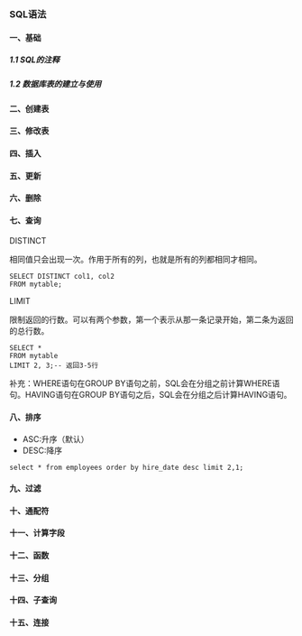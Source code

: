 ### SQL语法

#### 一、基础

##### 1.1 SQL的注释

##### 1.2 数据库表的建立与使用

#### 二、创建表

#### 三、修改表

#### 四、插入

#### 五、更新

#### 六、删除

#### 七、查询

DISTINCT

相同值只会出现一次。作用于所有的列，也就是所有的列都相同才相同。

```mysql
SELECT DISTINCT col1, col2
FROM mytable;
```

LIMIT

限制返回的行数。可以有两个参数，第一个表示从那一条记录开始，第二条为返回的总行数。

```mysql
SELECT *
FROM mytable
LIMIT 2, 3;-- 返回3-5行
```

补充：WHERE语句在GROUP BY语句之前，SQL会在分组之前计算WHERE语句。HAVING语句在GROUP BY语句之后，SQL会在分组之后计算HAVING语句。

#### 八、排序

- ASC:升序（默认）
- DESC:降序

```mysql
select * from employees order by hire_date desc limit 2,1;
```



#### 九、过滤

#### 十、通配符

#### 十一、计算字段

#### 十二、函数

#### 十三、分组

#### 十四、子查询

#### 十五、连接

